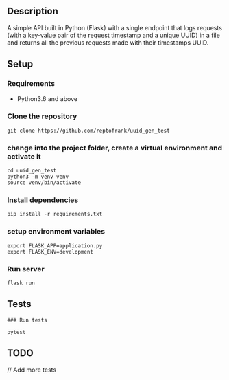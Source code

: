 ## Description

A simple API built in Python (Flask) with a single endpoint that logs requests (with a key-value pair of the request timestamp and a unique UUID) in a file and returns all the previous requests made with their timestamps UUID.


## Setup

### Requirements

- Python3.6 and above


### Clone the repository

    git clone https://github.com/reptofrank/uuid_gen_test

### change into the project folder, create a virtual environment and activate it

    cd uuid_gen_test
    python3 -m venv venv
    source venv/bin/activate

### Install dependencies

    pip install -r requirements.txt

### setup environment variables

    export FLASK_APP=application.py
    export FLASK_ENV=development

### Run server

    flask run


## Tests

    ### Run tests

    pytest

## TODO

// Add more tests